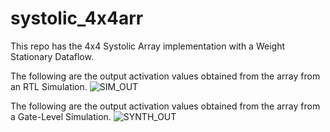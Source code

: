 # systolic_4x4arr

This repo has the 4x4 Systolic Array implementation with a Weight Stationary Dataflow.

The following are the output activation values obtained from the array from an RTL Simulation.
![SIM_OUT](./docs/sim_out_values.jpg)

The following are the output activation values obtained from the array from a Gate-Level Simulation.
![SYNTH_OUT](./docs/synth_out_values.jpg)

